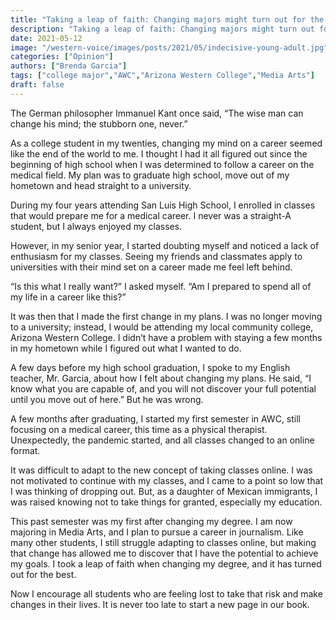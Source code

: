 ```yaml
---
title: "Taking a leap of faith: Changing majors might turn out for the best"
description: "Taking a leap of faith: Changing majors might turn out for the best"
date: 2021-05-12
image: "/western-voice/images/posts/2021/05/indecisive-young-adult.jpg"
categories: ["Opinion"]
authors: ["Brenda Garcia"]
tags: ["college major","AWC","Arizona Western College","Media Arts"]
draft: false
---
```

The German philosopher Immanuel Kant once said, “The wise man can change his mind; the stubborn one, never.”

As a college student in my twenties, changing my mind on a career seemed like the end of the world to me. I thought I had it all figured out since the beginning of high school when I was determined to follow a career on the medical field. My plan was to graduate high school, move out of my hometown and head straight to a university.

During my four years attending San Luis High School, I enrolled in classes that would prepare me for a medical career. I never was a straight-A student, but I always enjoyed my classes.

However, in my senior year, I started doubting myself and noticed a lack of enthusiasm for my classes. Seeing my friends and classmates apply to universities with their mind set on a career made me feel left behind.

“Is this what I really want?” I asked myself. “Am I prepared to spend all of my life in a career like this?”

It was then that I made the first change in my plans. I was no longer moving to a university; instead, I would be attending my local community college, Arizona Western College. I didn’t have a problem with staying a few months in my hometown while I figured out what I wanted to do.

A few days before my high school graduation, I spoke to my English teacher, Mr. Garcia, about how I felt about changing my plans. He said, “I know what you are capable of, and you will not discover your full potential until you move out of here.” But he was wrong.

A few months after graduating, I started my first semester in AWC, still focusing on a medical career, this time as a physical therapist. Unexpectedly, the pandemic started, and all classes changed to an online format.

It was difficult to adapt to the new concept of taking classes online. I was not motivated to continue with my classes, and I came to a point so low that I was thinking of dropping out. But, as a daughter of Mexican immigrants, I was raised knowing not to take things for granted, especially my education.

This past semester was my first after changing my degree. I am now majoring in Media Arts, and I plan to pursue a career in journalism. Like many other students, I still struggle adapting to classes online, but making that change has allowed me to discover that I have the potential to achieve my goals. I took a leap of faith when changing my degree, and it has turned out for the best.

Now I encourage all students who are feeling lost to take that risk and make changes in their lives. It is never too late to start a new page in our book.